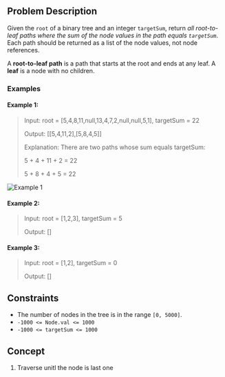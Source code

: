 ## Problem Description

Given the `root` of a binary tree and an integer `targetSum`, return *all root-to-leaf paths where the sum of the node values in the path equals `targetSum`*. Each path should be returned as a list of the node values, not node references.

A **root-to-leaf path** is a path that starts at the root and ends at any leaf. A **leaf** is a node with no children.

### Examples

#### Example 1:
> Input: root = [5,4,8,11,null,13,4,7,2,null,null,5,1], targetSum = 22
>
> Output: [[5,4,11,2],[5,8,4,5]]
>
> Explanation: There are two paths whose sum equals targetSum:
>
> 5 + 4 + 11 + 2 = 22
>
> 5 + 8 + 4 + 5 = 22

![Example 1](https://assets.leetcode.com/uploads/2021/01/18/pathsumii1.jpg)

#### Example 2:
> Input: root = [1,2,3], targetSum = 5
>
> Output: []

#### Example 3:
> Input: root = [1,2], targetSum = 0
>
> Output: []

## Constraints

- The number of nodes in the tree is in the range `[0, 5000]`.
- `-1000 <= Node.val <= 1000`
- `-1000 <= targetSum <= 1000`

## Concept
1. Traverse unitl the node is last one
